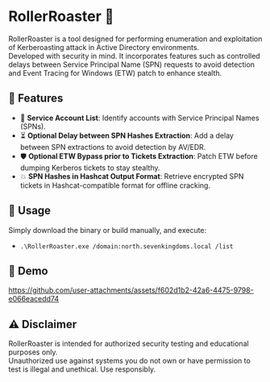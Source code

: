 # RollerRoaster 🎢

RollerRoaster is a tool designed for performing enumeration and exploitation of Kerberoasting attack in Active Directory environments.</br>
Developed with security in mind. It incorporates features such as controlled delays between Service Principal Name (SPN) requests to avoid detection and Event Tracing for Windows (ETW) patch to enhance stealth.

## 🔧 Features

- 🔐 **Service Account List**: Identify accounts with Service Principal Names (SPNs).</br>
- ⏳ **Optional Delay between SPN Hashes Extraction**: Add a delay between SPN extractions to avoid detection by AV/EDR.</br>
- 🛡️ **Optional ETW Bypass prior to Tickets Extraction**: Patch ETW before dumping Kerberos tickets to stay stealthy.</br>
- 💥 **SPN Hashes in Hashcat Output Format**: Retrieve encrypted SPN tickets in Hashcat-compatible format for offline cracking.

## 📘 Usage

Simply download the binary or build manually, and execute:

- `.\RollerRoaster.exe /domain:north.sevenkingdoms.local /list`

## 🎥 Demo

https://github.com/user-attachments/assets/f602d1b2-42a6-4475-9798-e066eacedd74

## ⚠️ Disclaimer

RollerRoaster is intended for authorized security testing and educational purposes only.</br>
Unauthorized use against systems you do not own or have permission to test is illegal and unethical. Use responsibly.
